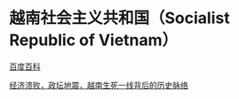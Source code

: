 # 越南社会主义共和国（Socialist Republic of Vietnam）

[百度百科](https://baike.baidu.com/item/%E8%B6%8A%E5%8D%97/155278)


[经济溃败，政坛地震，越南生死一线背后的历史脉络](https://b23.tv/spVGNGn)